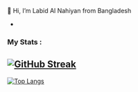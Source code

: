  👋 Hi, I’m Labid Al Nahiyan from Bangladesh

- 
###  My Stats :
[![GitHub Streak](https://github-readme-streak-stats.herokuapp.com?user=labid-al-nahiyan)](https://git.io/streak-stats)
---

[![Top Langs](https://github-readme-stats.vercel.app/api/top-langs/?username=labid-al-nahiyan)](https://github.com/anuraghazra/github-readme-stats)

